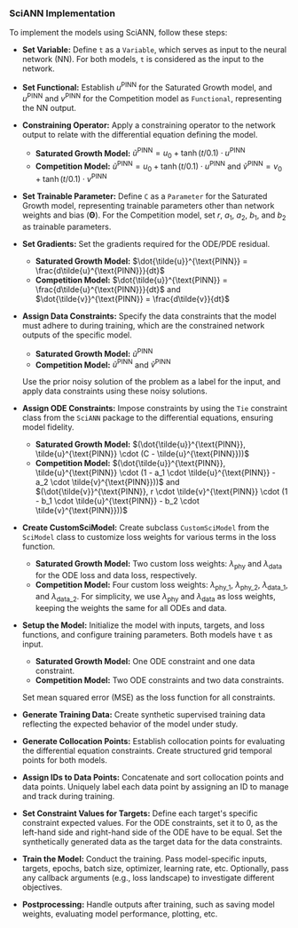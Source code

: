 ### SciANN Implementation

To implement the models using SciANN, follow these steps:

- **Set Variable:** Define `t` as a `Variable`, which serves as input to the neural network (NN). For both models, `t` is considered as the input to the network.

- **Set Functional:** Establish $u^{\text{PINN}}$ for the Saturated Growth model, and $u^{\text{PINN}}$ and $v^{\text{PINN}}$ for the Competition model as `Functional`, representing the NN output.

- **Constraining Operator:** Apply a constraining operator to the network output to relate with the differential equation defining the model.
  - **Saturated Growth Model:** $\tilde{u}^{\text{PINN}} = u_0 + \tanh(t/0.1) \cdot u^{\text{PINN}}$
  - **Competition Model:** $\tilde{u}^{\text{PINN}} = u_0 + \tanh(t/0.1) \cdot u^{\text{PINN}}$ and $\tilde{v}^{\text{PINN}} = v_0 + \tanh(t/0.1) \cdot v^{\text{PINN}}$

- **Set Trainable Parameter:** Define `C` as a `Parameter` for the Saturated Growth model, representing trainable parameters other than network weights and bias ($\boldsymbol{\Theta}$). For the Competition model, set $r$, $a_1$, $a_2$, $b_1$, and $b_2$ as trainable parameters.

- **Set Gradients:** Set the gradients required for the ODE/PDE residual.
  - **Saturated Growth Model:** $\dot{\tilde{u}}^{\text{PINN}} = \frac{d\tilde{u}^{\text{PINN}}}{dt}$
  - **Competition Model:** $\dot{\tilde{u}}^{\text{PINN}} = \frac{d\tilde{u}^{\text{PINN}}}{dt}$ and $\dot{\tilde{v}}^{\text{PINN}} = \frac{d\tilde{v}}{dt}$

- **Assign Data Constraints:** Specify the data constraints that the model must adhere to during training, which are the constrained network outputs of the specific model.
  - **Saturated Growth Model:** $\tilde{u}^{\text{PINN}}$
  - **Competition Model:** $\tilde{u}^{\text{PINN}}$ and $\tilde{v}^{\text{PINN}}$

  Use the prior noisy solution of the problem as a label for the input, and apply data constraints using these noisy solutions.

- **Assign ODE Constraints:** Impose constraints by using the `Tie` constraint class from the `SciANN` package to the differential equations, ensuring model fidelity.
  - **Saturated Growth Model:** $(\dot{\tilde{u}}^{\text{PINN}}, \tilde{u}^{\text{PINN}} \cdot (C - \tilde{u}^{\text{PINN}}))$
  - **Competition Model:** $(\dot{\tilde{u}}^{\text{PINN}}, \tilde{u}^{\text{PINN}} \cdot (1 - a_1 \cdot \tilde{u}^{\text{PINN}} - a_2 \cdot \tilde{v}^{\text{PINN}}))$ and $(\dot{\tilde{v}}^{\text{PINN}}, r \cdot \tilde{v}^{\text{PINN}} \cdot (1 - b_1 \cdot \tilde{u}^{\text{PINN}} - b_2 \cdot \tilde{v}^{\text{PINN}}))$

- **Create CustomSciModel:** Create subclass `CustomSciModel` from the `SciModel` class to customize loss weights for various terms in the loss function.
  - **Saturated Growth Model:** Two custom loss weights: $\lambda_{\text{phy}}$ and $\lambda_{\text{data}}$ for the ODE loss and data loss, respectively.
  - **Competition Model:** Four custom loss weights: $\lambda_{\text{phy\_1}}$, $\lambda_{\text{phy\_2}}$, $\lambda_{\text{data\_1}}$, and $\lambda_{\text{data\_2}}$. For simplicity, we use $\lambda_{\text{phy}}$ and $\lambda_{\text{data}}$ as loss weights, keeping the weights the same for all ODEs and data.

- **Setup the Model:** Initialize the model with inputs, targets, and loss functions, and configure training parameters. Both models have `t` as input.
  - **Saturated Growth Model:** One ODE constraint and one data constraint.
  - **Competition Model:** Two ODE constraints and two data constraints.

  Set mean squared error (MSE) as the loss function for all constraints.

- **Generate Training Data:** Create synthetic supervised training data reflecting the expected behavior of the model under study.

- **Generate Collocation Points:** Establish collocation points for evaluating the differential equation constraints. Create structured grid temporal points for both models.

- **Assign IDs to Data Points:** Concatenate and sort collocation points and data points. Uniquely label each data point by assigning an ID to manage and track during training.

- **Set Constraint Values for Targets:** Define each target's specific constraint expected values. For the ODE constraints, set it to $0$, as the left-hand side and right-hand side of the ODE have to be equal. Set the synthetically generated data as the target data for the data constraints.

- **Train the Model:** Conduct the training. Pass model-specific inputs, targets, epochs, batch size, optimizer, learning rate, etc. Optionally, pass any callback arguments (e.g., loss landscape) to investigate different objectives.

- **Postprocessing:** Handle outputs after training, such as saving model weights, evaluating model performance, plotting, etc.
